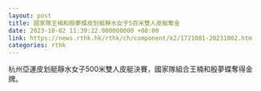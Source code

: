 ```yaml
---
layout: post
title: 國家隊王楠和殷夢蝶皮划艇靜水女子5百米雙人皮艇奪金
date: 2023-10-02 11:39:22.000000000 +08:00
link: https://news.rthk.hk/rthk/ch/component/k2/1721081-20231002.htm
categories: rthk
---
```


杭州亞運皮划艇靜水女子500米雙人皮艇決賽，國家隊組合王楠和殷夢蝶奪得金牌。
